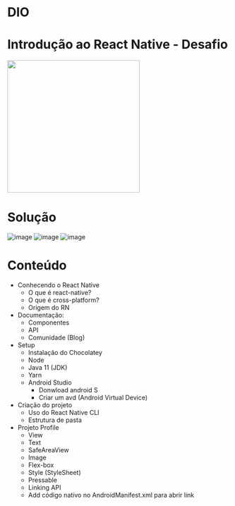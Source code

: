 # DIO 
# Introdução ao React Native - Desafio


<img style="width: 300px" src='https://user-images.githubusercontent.com/28885835/172274094-765325af-cfb9-40f4-b88c-f46663cf7ada.png' />

# Solução
![image](https://user-images.githubusercontent.com/28885835/172274620-d8299f16-baa8-4154-b22a-4ee4911ca97b.png)
![image](https://user-images.githubusercontent.com/28885835/172274667-1029efc9-3ec3-427a-8074-c35dc86d6dab.png)
![image](https://user-images.githubusercontent.com/28885835/172274710-be7bbef7-0b72-407c-944f-21d3395308e3.png)


# Conteúdo
- Conhecendo o React Native
  - O que é react-native?
  - O que é cross-platform?
  - Origem do RN
- Documentação:
  - Componentes
  - API
  - Comunidade (Blog)
- Setup
  - Instalação do Chocolatey
  - Node
  - Java 11 (JDK)
  - Yarn
  - Android Studio
    - Donwload android S
    - Criar um avd (Android Virtual Device)
- Criação do projeto
  - Uso do React Native CLI
  - Estrutura de pasta 
- Projeto Profile
  - View
  - Text
  - SafeAreaView
  - Image
  - Flex-box
  - Style (StyleSheet)
  - Pressable
  - Linking API
  - Add código nativo no AndroidManifest.xml para abrir link
 
